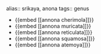 alias:: srikaya, anona
tags:: genus

- {{embed [[annona cherimola]]}}
- {{embed [[annona muricata]]}}
- {{embed [[annona reticulata]]}}
- {{embed [[annona squamosa]]}}
- {{embed [[annona atemoya]]}}